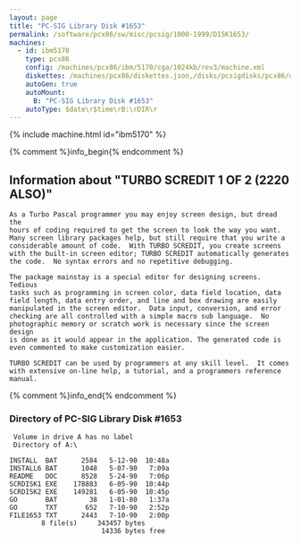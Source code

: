 ```yaml
---
layout: page
title: "PC-SIG Library Disk #1653"
permalink: /software/pcx86/sw/misc/pcsig/1000-1999/DISK1653/
machines:
  - id: ibm5170
    type: pcx86
    config: /machines/pcx86/ibm/5170/cga/1024kb/rev3/machine.xml
    diskettes: /machines/pcx86/diskettes.json,/disks/pcsigdisks/pcx86/diskettes.json
    autoGen: true
    autoMount:
      B: "PC-SIG Library Disk #1653"
    autoType: $date\r$time\rB:\rDIR\r
---
```


{% include machine.html id="ibm5170" %}

{% comment %}info_begin{% endcomment %}

## Information about "TURBO SCREDIT 1 OF 2 (2220 ALSO)"

    As a Turbo Pascal programmer you may enjoy screen design, but dread the
    hours of coding required to get the screen to look the way you want.
    Many screen library packages help, but still require that you write a
    considerable amount of code.  With TURBO SCREDIT, you create screens
    with the built-in screen editor; TURBO SCREDIT automatically generates
    the code.  No syntax errors and no repetitive debugging.
    
    The package mainstay is a special editor for designing screens. Tedious
    tasks such as programming in screen color, data field location, data
    field length, data entry order, and line and box drawing are easily
    manipulated in the screen editor.  Data input, conversion, and error
    checking are all controlled with a simple macro sub language.  No
    photographic memory or scratch work is necessary since the screen design
    is done as it would appear in the application. The generated code is
    even commented to make customization easier.
    
    TURBO SCREDIT can be used by programmers at any skill level.  It comes
    with extensive on-line help, a tutorial, and a programmers reference
    manual.
{% comment %}info_end{% endcomment %}


### Directory of PC-SIG Library Disk #1653

     Volume in drive A has no label
     Directory of A:\

    INSTALL  BAT      2584   5-12-90  10:48a
    INSTALL6 BAT      1048   5-07-90   7:09a
    README   DOC      8528   5-24-90   7:06p
    SCRDISK1 EXE    178883   6-05-90  10:44p
    SCRDISK2 EXE    149281   6-05-90  10:45p
    GO       BAT        38   1-01-80   1:37a
    GO       TXT       652   7-10-90   2:52p
    FILE1653 TXT      2443   7-10-90   2:00p
            8 file(s)     343457 bytes
                           14336 bytes free
